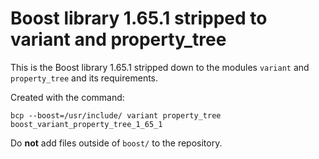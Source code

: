 # Boost library 1.65.1 stripped to variant and property_tree
This is the Boost library 1.65.1 stripped down to the modules `variant` and `property_tree` and its requirements.

Created with the command:
```
bcp --boost=/usr/include/ variant property_tree boost_variant_property_tree_1_65_1
```

Do **not** add files outside of `boost/` to the repository.
